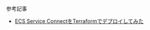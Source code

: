参考記事
- [ECS Service ConnectをTerraformでデプロイしてみた](https://dev.classmethod.jp/articles/ecs-service-connect-terraform/)
